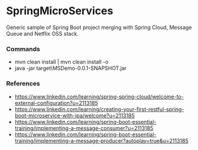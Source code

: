 # SpringMicroServices
Generic sample of Spring Boot project merging with Spring Cloud, Message Queue and Netflix OSS stack.

### Commands
* mvn clean install | mvn clean install -o
* java -jar target\MSDemo-0.0.1-SNAPSHOT.jar

### References
* https://www.linkedin.com/learning/spring-spring-cloud/welcome-to-external-configuration?u=2113185
* https://www.linkedin.com/learning/creating-your-first-restful-spring-boot-microservice-with-jpa/welcome?u=2113185
* https://www.linkedin.com/learning/spring-boot-essential-training/implementing-a-message-consumer?u=2113185
* https://www.linkedin.com/learning/spring-boot-essential-training/implementing-a-message-producer?autoplay=true&u=2113185